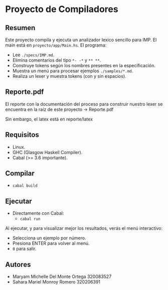 
# Proyecto de Compiladores

## Resumen
Este proyecto compila y ejecuta un analizador lexico sencillo para IMP. El main está en `proyecto/app/Main.hs`. El programa:
- Lee `./specs/IMP.md`.
- Elimina comentarios del tipo `*- -*` y `** **`.
- Construye tokens según los nombres presentes en la especificación.
- Muestra un menú para procesar ejemplos `./samples/*.md`.
- Realiza un lexer y muestra tokens (con y sin espacios).

## Reporte.pdf

El reporte con la documentación del proceso para construir nuestro lexer se encuentra en la raíz de este proyecto -> Reporte.pdf

Sin embargo, el latex está en reporte/latex

## Requisitos
- Linux.
- GHC (Glasgow Haskell Compiler).
- Cabal (>= 3.6 importante).

## Compilar

- `cabal build`

## Ejecutar

- Directamente con Cabal:
  - `cabal run`

Al ejecutar, y para visualizar mejor los resultados, verás el menú interactivo:
- Selecciona un ejemplo por número.
- Presiona ENTER para volver al menú.
- `0` para salir.

## Autores
- Maryam Michelle Del Monte Ortega 320083527
- Sahara Mariel Monroy Romero 320206391